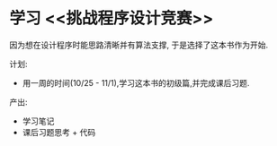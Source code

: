 # 学习 <<挑战程序设计竞赛>>
 
 因为想在设计程序时能思路清晰并有算法支撑, 于是选择了这本书作为开始.
 
 计划:
 - 用一周的时间(10/25 - 11/1),学习这本书的初级篇,并完成课后习题. 
 
 产出:
- 学习笔记
- 课后习题思考 + 代码


 
 
